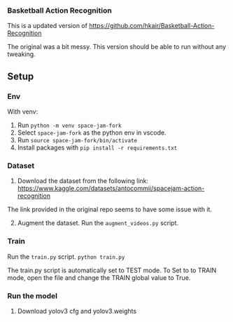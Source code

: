 ### Basketball Action Recognition

This is a updated version of https://github.com/hkair/Basketball-Action-Recognition

The original was a bit messy. This version should be able to run without any tweaking.  

## Setup

### Env

With venv:
1. Run `python -m venv space-jam-fork`
2. Select `space-jam-fork` as the python env in vscode. 
3. Run `source space-jam-fork/bin/activate`
4. Install packages with `pip install -r requirements.txt`

### Dataset

1. Download the dataset from the following link:
https://www.kaggle.com/datasets/antocommii/spacejam-action-recognition

The link provided in the original repo seems to have some issue with it. 

2. Augment the dataset. 
Run the `augment_videos.py` script. 

### Train 

Run the `train.py` script.
`python train.py`

The train.py script is automatically set to TEST mode. 
To Set to to TRAIN mode, open the file and change the TRAIN global value to True. 

### Run the model

1. Download yolov3 cfg and yolov3.weights 
